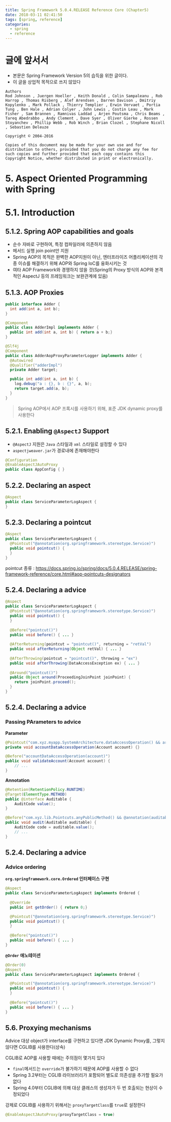 ```yaml
---
title: Spring Framework 5.0.4.RELEASE Reference Core (Chapter5)
date: 2018-03-11 02:41:50
tags: [spring, reference]
categories:
  - spring
  - reference
---
```


# 글에 앞서서

- 본문은 Spring Framework Version 5의 습득을 위한 글이다.
- 이 글을 상업적 목적으로 쓰지 않았다

```
Authors
Rod Johnson , Juergen Hoeller , Keith Donald , Colin Sampaleanu , Rob Harrop , Thomas Risberg , Alef Arendsen , Darren Davison , Dmitriy Kopylenko , Mark Pollack , Thierry Templier , Erwin Vervaet , Portia Tung , Ben Hale , Adrian Colyer , John Lewis , Costin Leau , Mark Fisher , Sam Brannen , Ramnivas Laddad , Arjen Poutsma , Chris Beams , Tareq Abedrabbo , Andy Clement , Dave Syer , Oliver Gierke , Rossen Stoyanchev , Phillip Webb , Rob Winch , Brian Clozel , Stephane Nicoll , Sebastien Deleuze

Copyright © 2004-2016

Copies of this document may be made for your own use and for distribution to others, provided that you do not charge any fee for such copies and further provided that each copy contains this Copyright Notice, whether distributed in print or electronically.
```

# 5. Aspect Oriented Programming with Spring

# 5.1. Introduction

## 5.1.2. Spring AOP capabilities and goals

- 순수 자바로 구현하여, 특정 컴파일러에 의존하지 않음
- 메서드 실행 join point만 지원
- Spring AOP의 목적은 완벽한 AOP지원이 아닌, 엔터프라이즈 어플리케이션의 각종 이슈를 해결하기 위해 AOP와 Spring IoC를 융화시키는 것
- 여타 AOP Framework와 경쟁하지 않을 것(Spring의 Proxy 방식의 AOP와 본격적인 AspectJ 등의 프레임워크는 보완관계에 있음)
<!-- more -->
## 5.1.3. AOP Proxies

```java
public interface Adder {
  int add(int a, int b);
}

@Component
public class AdderImpl implements Adder {
  public int add(int a, int b) { return a + b;}
}

@Slf4j
@Component
public class AdderAopProxyParameterLogger implements Adder {
  @Autowired
  @Qualifier("adderImpl")
  private Adder target;

  public int add(int a, int b) {
    log.debug("a : {}, b : {}", a, b);
    return target.add(a, b);
  }
}
```

> Spring AOP에서 AOP 프록시를 사용하기 위해, 표준 JDK dynamic proxy를 사용한다

## 5.2.1. Enabling `@AspectJ` Support

- `@AspectJ` 지원은 `Java` 스타일과 `xml` 스타일로 설정할 수 있다
- `aspectjweaver.jar`가 경로내에 존재해야한다

```java
@Configuration
@EnableAspectJAutoProxy
public class AppConfig { }
```

## 5.2.2. Declaring an aspect

```java
@Aspect
public class ServiceParameterLogAspect {
}
```

## 5.2.3. Declaring a pointcut

```java
@Aspect
public class ServiceParameterLogAspect {
  @Pointcut("@annotation(org.springframework.stereotype.Service)")
  public void pointcut() {
  }
}
```

pointcut 종류 : https://docs.spring.io/spring/docs/5.0.4.RELEASE/spring-framework-reference/core.html#aop-pointcuts-designators

## 5.2.4. Declaring a advice

```java
@Aspect
public class ServiceParameterLogAspect {
  @Pointcut("@annotation(org.springframework.stereotype.Service)")
  public void pointcut() {
  }
  
  @Before("pointcut()")
  public void before() { ... }
  
  @AfterReturning(pointcut = "pointcut()", returning = "retVal")
  public void afterReturning(Object retVal) { ... }
  
  @AfterThrowing(pointcut = "pointcut()", throwing = "ex")
  public void afterThrowing(DataAccessException ex) { ... }
  
  @Around("pointcut()")
  public Object around(ProceedingJoinPoint joinPoint) {
    return joinPoint.proceed();
  }
}
```

## 5.2.4. Declaring a advice

### Passing PArameters to advice

**Parameter**
```java
@Pointcut("com.xyz.myapp.SystemArchitecture.dataAccessOperation() && args(account,..)")
private void accountDataAccessOperation(Account account) {}

@Before("accountDataAccessOperation(account)")
public void validateAccount(Account account) {
    // ...
}
```

**Annotation**

```java
@Retention(RetentionPolicy.RUNTIME)
@Target(ElementType.METHOD)
public @interface Auditable {
    AuditCode value();
}

@Before("com.xyz.lib.Pointcuts.anyPublicMethod() && @annotation(auditable)")
public void audit(Auditable auditable) {
    AuditCode code = auditable.value();
    // ...
}
```

## 5.2.4. Declaring a advice

### Advice ordering

**`org.springframework.core.Ordered` 인터페이스 구현**

```java
@Aspect
public class ServiceParameterLogAspect implements Ordered {
 
  @Override
  public int getOrder() { return 0;}

  @Pointcut("@annotation(org.springframework.stereotype.Service)")
  public void pointcut() {
  }
  
  @Before("pointcut()")
  public void before() { ... }
}
```
**`@Order` 애노테이션**

```java
@Order(0)
@Aspect
public class ServiceParameterLogAspect implements Ordered {

  @Pointcut("@annotation(org.springframework.stereotype.Service)")
  public void pointcut() {
  }
  
  @Before("pointcut()")
  public void before() { ... }
}
```

## 5.6. Proxying mechanisms

Advice 대상 object가 interface를 구현하고 있다면 JDK Dynamic Proxy를, 그렇지 않다면 CGLIB를 사용한다(상속)

CGLIB로 AOP를 사용할 때에는 주의점이 몇가지 있다

- `final`메서드는 `override`가 불가하기 때문에 AOP를 사용할 수 없다
- Spring 3.2부터는 CGLIB 라이브러리가 포함되어 별도로 의존성을 추가할 필요가 없다
- Spring 4.0부터 CGLIB에 의해 대상 클래스의 생성자가 두 번 호출되는 현상이 수정되었다

강제로 CGLIB를 사용하기 위해서는 `proxyTargetClass`를 `true`로 설정한다

```java
@EnableAspectJAutoProxy(proxyTargetClass = true)
```